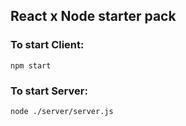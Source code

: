 ## React x Node starter pack

### To start Client: 
```
npm start
```

### To start Server: 
```
node ./server/server.js
```
